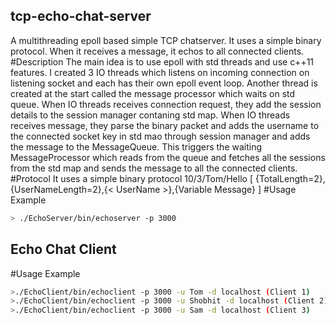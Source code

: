 ## tcp-echo-chat-server
A multithreading epoll based simple TCP chatserver. It uses a simple binary protocol. When it receives a message, it echos to all connected clients.
#Description
The main idea is to use epoll with std threads and use c++11 features. I created 3 IO threads which listens on incoming connection on listening socket and each has their own epoll event loop. Another thread is created at the start called the message processor which waits on std queue. When IO threads receives connection request, they add the session details to the session manager contaning std map. When IO threads receives message, they parse the binary packet and adds the username to the connected socket key in std mao through session manager and adds the message to the MessageQueue. This triggers the waiting MessageProcessor which reads from the queue and fetches all the sessions from the std map and sends the message to all the connected clients.
#Protocol
It uses a simple binary protocol
10/3/Tom/Hello
[ {TotalLength=2},{UserNameLength=2},{< UserName >},{Variable Message} ]
#Usage Example
```bash
> ./EchoServer/bin/echoserver -p 3000
```
## Echo Chat Client
#Usage Example
```bash
>./EchoClient/bin/echoclient -p 3000 -u Tom -d localhost (Client 1)
>./EchoClient/bin/echoclient -p 3000 -u Shobhit -d localhost (Client 2)
>./EchoClient/bin/echoclient -p 3000 -u Sam -d localhost (Client 3)
